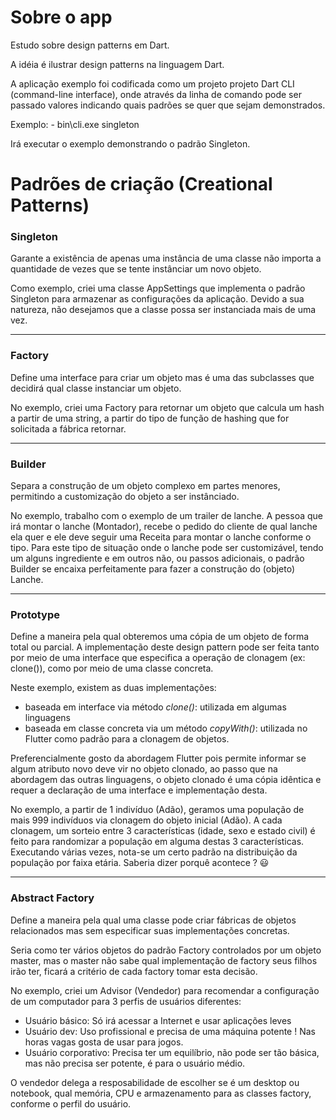 Sobre o app
====================

Estudo sobre design patterns em Dart.

A idéia é ilustrar design patterns na linguagem Dart.

A aplicação exemplo foi codificada como um projeto projeto Dart CLI (command-line interface), onde
através da linha de comando pode ser passado valores indicando quais padrões se quer que sejam
demonstrados.

Exemplo:
    - bin\cli.exe singleton

Irá executar o exemplo demonstrando o padrão Singleton.


Padrões de criação (Creational Patterns)
========================================
### **Singleton**
Garante a existência de apenas uma instância de uma classe não importa a quantidade de vezes que se tente instânciar um novo objeto.

Como exemplo, criei uma classe AppSettings que implementa o padrão Singleton para armazenar as configurações da aplicação. Devido a sua natureza, não desejamos que a classe possa ser instanciada mais de uma vez.

---
### **Factory**

Define uma interface para criar um objeto mas é uma das subclasses que decidirá qual classe instanciar um objeto.

No exemplo, criei uma Factory para retornar um objeto que calcula um hash a partir de uma string, a partir do tipo de função de hashing que for solicitada a fábrica retornar.

---
### **Builder**

Separa a construção de um objeto complexo em partes menores, permitindo a customização do objeto a ser instânciado.

No exemplo, trabalho com o exemplo de um trailer de lanche.
A pessoa que irá montar o lanche (Montador), recebe o pedido do cliente de qual lanche ela quer e ele deve seguir uma Receita para montar o lanche conforme o tipo.
Para este tipo de situação onde o lanche pode ser customizável, tendo um alguns ingrediente e em outros não, ou passos adicionais, o padrão Builder se encaixa perfeitamente para fazer a construção do (objeto) Lanche.

---

### **Prototype**

Define a maneira pela qual obteremos uma cópia de um objeto de forma total ou parcial.
A implementação deste design pattern pode ser feita tanto por meio de uma interface que especifica a operação de clonagem (ex: clone()), como por meio de uma classe concreta.

Neste exemplo, existem as duas implementações:
- baseada em interface via método *clone()*: utilizada em algumas linguagens
- baseada em classe concreta via um método *copyWith()*: utilizada no Flutter como padrão para a clonagem de objetos.

Preferencialmente gosto da abordagem Flutter pois permite informar se algum atributo novo deve vir no objeto clonado, ao passo que na abordagem das outras linguagens, o objeto clonado é uma cópia idêntica e requer a declaração de uma interface e implementação desta.

No exemplo, a partir de 1 indivíduo (Adão), geramos uma população de mais 999 indivíduos via clonagem do objeto inicial (Adão).
A cada clonagem, um sorteio entre 3 características (idade, sexo e estado civil) é feito para randomizar a população em alguma destas 3 características.
Executando várias vezes, nota-se um certo padrão na distribuição da população por faixa etária. Saberia dizer porquê acontece ? :smiley:

---

### **Abstract Factory**

Define a maneira pela qual uma classe pode criar fábricas de objetos relacionados mas sem especificar suas implementações concretas.

Seria como ter vários objetos do padrão Factory controlados por um objeto master, mas o master não sabe qual implementação de factory seus filhos irão ter, ficará a critério de cada factory tomar esta decisão.

No exemplo, criei um Advisor (Vendedor) para recomendar a configuração de um computador para 3 perfis de usuários diferentes:

- Usuário básico: Só irá acessar a Internet e usar aplicações leves
- Usuário dev: Uso profissional e precisa de uma máquina potente ! Nas horas vagas gosta de usar para jogos.
- Usuário corporativo: Precisa ter um equilíbrio, não pode ser tão básica, mas não precisa ser potente, é para o usuário médio.

O vendedor delega a resposabilidade de escolher se é um desktop ou notebook, qual memória, CPU e armazenamento para as classes factory, conforme o perfil do usuário.